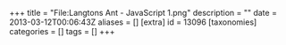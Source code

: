 +++
title = "File:Langtons Ant - JavaScript 1.png"
description = ""
date = 2013-03-12T00:06:43Z
aliases = []
[extra]
id = 13096
[taxonomies]
categories = []
tags = []
+++


